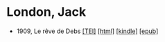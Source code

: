 # London, Jack

* 1909, Le rêve de Debs  <a class="file tei" href="https://hurlus.github.io/tei/london1909_reve-debs.xml">[TEI]</a>  <a class="file html" href="https://hurlus.github.io/london/london1909_reve-debs.html">[html]</a>  <a class="file mobi" href="https://hurlus.github.io/london/london1909_reve-debs.mobi">[kindle]</a>  <a class="file epub" href="https://hurlus.github.io/london/london1909_reve-debs.epub">[epub]</a> 
